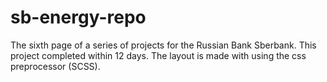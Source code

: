 # sb-energy-repo
The sixth page of a series of projects for the Russian Bank Sberbank. This project completed within 12 days. The layout is made with using the css preprocessor (SCSS).
